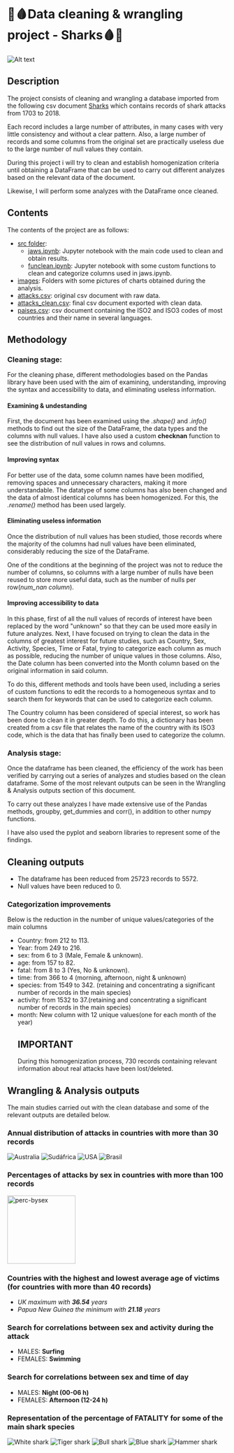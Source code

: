 # 🦈🩸Data cleaning & wrangling project - Sharks🩸🦈
![Alt text](https://static1.colliderimages.com/wordpress/wp-content/uploads/2023/06/jaws-movies-ranked-worst-to-best.jpg?q=50&fit=contain&w=1140&h=&dpr=1.5)
## Description
The project consists of cleaning and wrangling a database imported from the following csv document [Sharks](https://www.kaggle.com/datasets/teajay/global-shark-attacks) which contains records of shark attacks from 1703 to 2018.

Each record includes a large number of attributes, in many cases with very little consistency and without a clear pattern. Also, a large number of records and some columns from the original set are practically useless due to the large number of null values ​​they contain.

During this project i will try to clean and establish homogenization criteria until obtaining a DataFrame that can be used to carry out different analyzes based on the relevant data of the document.

Likewise, I will perform some analyzes with the DataFrame once cleaned.
## Contents
The contents of the project are as follows:
- [src folder](https://github.com/arromeral/w2pandas_arromeral/tree/main/src):
  - [jaws.ipynb](https://github.com/arromeral/w2pandas_arromeral/blob/main/src/jaws.ipynb): Jupyter notebook with the main code used to clean and obtain results.
  - [funclean.ipynb](https://github.com/arromeral/w2pandas_arromeral/blob/main/src/funclean.ipynb): Jupyter notebook with some custom functions to clean and categorize columns used in jaws.ipynb.
- [images](https://github.com/arromeral/w2pandas_arromeral/tree/main/images): Folders with some pictures of charts obtained during the analysis.
- [attacks.csv](https://github.com/arromeral/w2pandas_arromeral/blob/main/attacks.csv): original csv document with raw data.
- [attacks_clean.csv](https://github.com/arromeral/w2pandas_arromeral/blob/main/attacks_clean.csv): final csv document exported with clean data.
- [paises.csv](https://github.com/arromeral/w2pandas_arromeral/blob/main/paises.csv): csv document containing the ISO2 and ISO3 codes of most countries and their name in several languages.
## Methodology
### Cleaning stage:

For the cleaning phase, different methodologies based on the Pandas library have been used with the aim of examining, understanding, improving the syntax and accessibility to data, and eliminating useless information.
#### Examining & undestanding
First, the document has been examined using the *.shape()* and *.info()* methods to find out the size of the DataFrame, the data types and the columns with null values.
I have also used a custom **checknan** function to see the distribution of null values ​​in rows and columns.
#### Improving syntax
For better use of the data, some column names have been modified, removing spaces and unnecessary characters, making it more understandable. The datatype of some columns has also been changed and the data of almost identical columns has been homogenized. For this, the *.rename()* method has been used largely.
#### Eliminating useless information
Once the distribution of null values ​​has been studied, those records where the majority of the columns had null values ​​have been eliminated, considerably reducing the size of the DataFrame.

One of the conditions at the beginning of the project was not to reduce the number of columns, so columns with a large number of nulls have been reused to store more useful data, such as the number of nulls per row(*num_nan column*).
#### Improving accessibility to data
In this phase, first of all the null values ​​of records of interest have been replaced by the word "unknown" so that they can be used more easily in future analyzes.
Next, I have focused on trying to clean the data in the columns of greatest interest for future studies, such as Country, Sex, Activity, Species, Time or Fatal, trying to categorize each column as much as possible, reducing the number of unique values ​​in those columns. Also, the Date column has been converted into the Month column based on the original information in said column.

To do this, different methods and tools have been used, including a series of custom functions to edit the records to a homogeneous syntax and to search them for keywords that can be used to categorize each column.

The Country column has been considered of special interest, so work has been done to clean it in greater depth. To do this, a dictionary has been created from a csv file that relates the name of the country with its ISO3 code, which is the data that has finally been used to categorize the column.

### Analysis stage:
Once the dataframe has been cleaned, the efficiency of the work has been verified by carrying out a series of analyzes and studies based on the clean dataframe. Some of the most relevant outputs can be seen in the Wrangling & Analysis outputs section of this document.

To carry out these analyzes I have made extensive use of the Pandas methods, groupby, get_dummies and corr(), in addition to other numpy functions.

I have also used the pyplot and seaborn libraries to represent some of the findings.
## Cleaning outputs
- The dataframe has been reduced from 25723 records to 5572.
- Null values ​​have been reduced to 0.
### Categorization improvements
Below is the reduction in the number of unique values/categories of the main columns
- Country: from 212 to 113.
- Year: from 249 to 216.
- sex: from 6 to 3 (Male, Female & unknown).
- age: from 157 to 82.
- fatal: from 8 to 3 (Yes, No & unknown).
- time: from 366 to 4 (morning, afternoon, night & unknown)
- species: from 1549 to 342. (retaining and concentrating a significant number of records in the main species)
- activity: from 1532 to 37.(retaining and concentrating a significant number of records in the main species)
- month: New column with 12 unique values(one for each month of the year)
  ## **IMPORTANT**
  During this homogenization process, 730 records containing relevant information about real attacks have been lost/deleted.
## Wrangling & Analysis outputs
The main studies carried out with the clean database and some of the relevant outputs are detailed below.
### **Annual distribution of attacks in countries with more than 30 records**
![Australia](https://github.com/arromeral/w2pandas_arromeral/assets/138980560/b90eb180-05ef-4886-b76e-f021e7ad181e)
![Sudáfrica](https://github.com/arromeral/w2pandas_arromeral/assets/138980560/94be5107-3194-42b8-a49c-a6acf5b9dbcb)
![USA](https://github.com/arromeral/w2pandas_arromeral/assets/138980560/3d44f15b-95b2-4e76-a0c0-9a4baf6b4703)
![Brasil](https://github.com/arromeral/w2pandas_arromeral/assets/138980560/bd7268eb-1540-416f-9378-7acda02f5554)
### **Percentages of attacks by sex in countries with more than 100 records**
<img width="156" alt="perc-bysex" src="https://github.com/arromeral/w2pandas_arromeral/assets/138980560/512b5e97-2611-4cce-8cca-b2ca81dc7b45">

### **Countries with the highest and lowest average age of victims (for countries with more than 40 records)**
- *UK maximum with **36.54** years*
- *Papua New Guinea the minimum with **21.18** years*
### **Search for correlations between sex and activity during the attack**
- MALES: **Surfing**
- FEMALES: **Swimming**
### **Search for correlations between sex and time of day**
- MALES: **Night (00-06 h)**
- FEMALES: **Afternoon (12-24 h)**
### **Representation of the percentage of FATALITY for some of the main shark species**
![White shark](https://github.com/arromeral/w2pandas_arromeral/assets/138980560/3aef3495-852d-4609-8de2-8214a2da7211)
![Tiger shark](https://github.com/arromeral/w2pandas_arromeral/assets/138980560/e9c1098c-e41c-4e30-ab99-325777d5c7ba)
![Bull shark](https://github.com/arromeral/w2pandas_arromeral/assets/138980560/8cc02205-af68-4d1f-943a-7920d977137d)
![Blue shark](https://github.com/arromeral/w2pandas_arromeral/assets/138980560/cb30f0db-2635-42ee-9ddd-818ada6e2ed9)
![Hammer shark](https://github.com/arromeral/w2pandas_arromeral/assets/138980560/0e2d6314-6892-4ad2-b97e-11641f2601d5)



 
